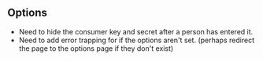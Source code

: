 ## Options
- Need to hide the consumer key and secret after a person has entered it.
- Need to add error trapping for if the options aren't set. (perhaps redirect the page to the options page if they don't exist)